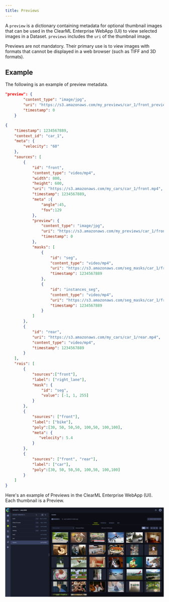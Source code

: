 ```yaml
---
title: Previews
---
```


A `preview` is a dictionary containing metadata for optional thumbnail images that can be used in the ClearML Enterprise
WebApp (UI) to view selected images in a Dataset. `previews` includes the `uri` of the thumbnail image.

Previews are not mandatory. Their primary use is to view images with formats that cannot be displayed in a web browser 
(such as TIFF and 3D formats). 

## Example

The following is an example of preview metadata.

```json
"preview": {
        "content_type": "image/jpg",
        "uri": "https://s3.amazonaws.com/my_previews/car_1/front_preview.jpg",
        "timestamp": 0
    }
```

<Collapsible type="configuration" title="View an entire frame containing a preview">

```json
{
    "timestamp": 1234567889,
    "context_id": "car_1",
    "meta": {
        "velocity": "60"
    },
    "sources": [
        {
            "id": "front",
            "content_type": "video/mp4",
            "width": 800,
            "height": 600,
            "uri": "https://s3.amazonaws.com/my_cars/car_1/front.mp4",
            "timestamp": 1234567889,
            "meta" :{
                "angle":45,
                "fov":129
            },
            "preview": {
                "content_type": "image/jpg",
                "uri": "https://s3.amazonaws.com/my_previews/car_1/front_preview.jpg",
                "timestamp": 0
            },
            "masks": [
                {
                    "id": "seg",
                    "content_type": "video/mp4",
                    "uri": "https://s3.amazonaws.com/seg_masks/car_1/front_seg.mp4",
                    "timestamp": 1234567889
                },
                {
                    "id": "instances_seg",
                    "content_type": "video/mp4",
                    "uri": "https://s3.amazonaws.com/seg_masks/car_1/front_instance_seg.mp4",
                    "timestamp": 1234567889
                }
            ]
        },
        {
            "id": "rear",
            "uri": "https://s3.amazonaws.com/my_cars/car_1/rear.mp4",
            "content_type": "video/mp4",
            "timestamp": 1234567889
        }
    ],
    "rois": [
        {
            "sources":["front"],
            "label": ["right_lane"],
            "mask": {
                "id": "seg",
                "value": [-1, 1, 255]
            }
        },
        {
            "sources": ["front"],
            "label": ["bike"],
            "poly":[30, 50, 50,50, 100,50, 100,100],
            "meta": {
               "velocity": 5.4
            }
        },
        {
            "sources": ["front", "rear"],
            "label": ["car"],
            "poly":[30, 50, 50,50, 100,50, 100,100]
        }
    ]
}
```

</Collapsible>

Here's an example of Previews in the ClearML Enterprise WebApp (UI). Each thumbnail is a Preview.

![Previews](../img/hyperdatasets/web-app/dataset_versions.png)

